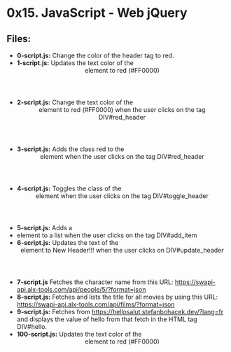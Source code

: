 # 0x15. JavaScript - Web jQuery
## Files:
- **0-script.js:** Change the color of the header tag to red.
- **1-script.js:** Updates the text color of the <header> element to red (#FF0000)
- **2-script.js:** Change the text color of the <header> element to red (#FF0000) when the user clicks on the tag DIV#red_header
- **3-script.js:** Adds the class red to the <header> element when the user clicks on the tag DIV#red_header
- **4-script.js:** Toggles the class of the <header> element when the user clicks on the tag DIV#toggle_header
- **5-script.js:** Adds a <li> element to a list when the user clicks on the tag DIV#add_item
- **6-script.js:** Updates the text of the <header> element to New Header!!! when the user clicks on DIV#update_header
- **7-script.js** Fetches the character name from this URL: https://swapi-api.alx-tools.com/api/people/5/?format=json
- **8-script.js:** Fetches and lists the title for all movies by using this URL: https://swapi-api.alx-tools.com/api/films/?format=json
- **9-script.js:** Fetches from https://hellosalut.stefanbohacek.dev/?lang=fr and displays the value of hello from that fetch in the HTML tag DIV#hello.
- **100-script.js:** Updates the text color of the <header> element to red (#FF0000)
